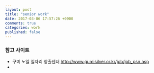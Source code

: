 ```yaml
---
layout: post
title: "senior work"
date: 2017-03-06 17:57:26 +0900
comments: true
categories: work
published: false
---
```


### 참고 사이트 ###
  * 구미 노일 일자리 창출센터 http://www.gumisilver.or.kr/job/job_psn.asp
  * 
